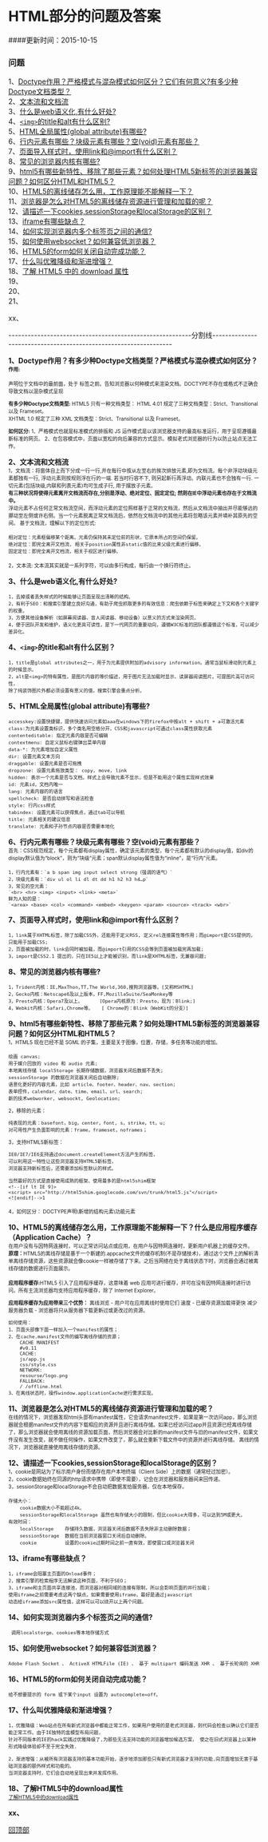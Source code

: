 <a name='回顶部'></a>  
# HTML部分的问题及答案
####更新时间：2015-10-15
### 问题  
1、[Doctype作用？严格模式与混杂模式如何区分？它们有何意义?有多少种Doctype文档类型？](#1)  
2、[文本流和文档流](#2)    
3、[什么是web语义化,有什么好处?](#3)    
4、[`<img>`的title和alt有什么区别?](#4)   
5、[HTML全局属性(global attribute)有哪些?](#5)  
6、[行内元素有哪些？块级元素有哪些？空(void)元素有那些？](#6)  
7、[页面导入样式时，使用link和@import有什么区别？](#7)  
8、[常见的浏览器内核有哪些?](#8)   
9、[html5有哪些新特性、移除了那些元素？如何处理HTML5新标签的浏览器兼容问题？如何区分HTML和HTML5？](#9)  
10、[HTML5的离线储存怎么用，工作原理能不能解释一下？](#10)  
11、[浏览器是怎么对HTML5的离线储存资源进行管理和加载的呢？](#11)  
12、[请描述一下cookies,sessionStorage和localStorage的区别？](#12)  
13、[iframe有哪些缺点？](#13)  
14、[如何实现浏览器内多个标签页之间的通信? ](#14)  
15、[如何使用websocket？如何兼容低浏览器？](#15)  
16、[HTML5的form如何关闭自动完成功能？](#16)   
17、[什么叫优雅降级和渐进增强？](#17)   
18、[了解 HTML5 中的 download 属性](#18)   
19、[](#19)   
20、[](#20)   
21、[](#21)   


xx、[](#)  

---------------------------------------------------------分割线-----------------------------------------------------------------

<a name='1'></a>
**1、Doctype作用？有多少种Doctype文档类型？严格模式与混杂模式如何区分？**  
<font size=1>
<b>作用:</b>
<!DOCTYPE> 声明位于文档中的最前面，处于 <html> 标签之前。告知浏览器以何种模式来渲染文档。DOCTYPE不存在或格式不正确会导致文档以混杂模式呈现

<b>有多少种Doctype文档类型:</b>
HTML5 只有一种文档类型：<!DOCTYPE html>
HTML 4.01 规定了三种文档类型：Strict、Transitional 以及 Frameset。    
XHTML 1.0 规定了三种 XML 文档类型：Strict、Transitional 以及 Frameset。  

<b>如何区分:</b>
1、严格模式也就是标准模式的排版和 JS 运作模式是以该浏览器支持的最高标准运行，用于呈现遵循最新标准的网页。
2、在包容模式中，页面以宽松的向后兼容的方式显示。模拟老式浏览器的行为以防止站点无法工作。 

</font>  

<a name='2'></a>
**2、文本流和文档流**  
<font size=1>
1，文档流：将窗体自上而下分成一行一行,并在每行中按从左至右的挨次排放元素,即为文档流。每个非浮动块级元素都独有一行, 浮动元素则按规则浮在行的一端. 若当时行容不下, 则另起新行再浮动。内联元素也不会独有一行. 一切元素(包括块级,内联和列表元素)均可生成子行, 用于摆放子元素。  
**有三种状况将使得元素离开文档流而存在,分别是浮动、绝对定位、固定定位; 然则在IE中浮动元素也存在于文档流中。**      
浮动元素不占任何正常文档流空间，而浮动元素的定位照样基于正常的文档流，然后从文档流中抽出并尽能够远的挪动至左侧或许右侧。当一个元素脱离正常文档流后，依然在文档流中的其他元素将忽略该元素并填补其原先的空间。 基于文档流，理解以下的定位形式: 

	相对定位：元素框偏移某个距离。元素仍保持其未定位前的形状，它原本所占的空间仍保留。  
	绝对定位：即完全离开文档流, 相关于position属性非static值的比来父级元素进行偏移。  
	固定定位：即完全离开文档流，相关于视区进行偏移。  
2，文本流: 文本流其实就是一系列字符，可以由多行构成，每行由一个换行符终止。
</font>

<a name='3'></a>
**3、什么是web语义化,有什么好处?**  
<font size=1>

	1，去掉或者丢失样式的时候能够让页面呈现出清晰的结构。     
	2，有利于SEO：和搜索引擎建立良好沟通，有助于爬虫抓取更多的有效信息：爬虫依赖于标签来确定上下文和各个关键字的权重。   
	3，方便其他设备解析（如屏幕阅读器、盲人阅读器、移动设备）以意义的方式来渲染网页。   
	4，便于团队开发和维护，语义化更具可读性，是下一代网页的重要动向，遵循W3C标准的团队都遵循这个标准，可以减少差异化。
</font>  

<a name='4'></a>
**4、`<img>`的title和alt有什么区别？**  
<font size=1>

	1，title是global attributes之一，用于为元素提供附加的advisory information。通常当鼠标滑动到元素上的时候显示。  
	2，alt是<img>的特有属性，是图片内容的等价描述，用于图片无法加载时显示、读屏器阅读图片。可提图片高可访问性，
	除了纯装饰图片外都必须设置有意义的值，搜索引擎会重点分析。
</font>

<a name='5'></a>
**5、HTML全局属性(global attribute)有哪些?**  
<font size=1> 

	accesskey:设置快捷键，提供快速访问元素如aaa在windows下的firefox中按alt + shift + a可激活元素  
	class:为元素设置类标识，多个类名用空格分开，CSS和javascript可通过class属性获取元素  
	contenteditable: 指定元素内容是否可编辑  
	contextmenu: 自定义鼠标右键弹出菜单内容  
	data-*: 为元素增加自定义属性  
	dir: 设置元素文本方向  
	draggable: 设置元素是否可拖拽  
	dropzone: 设置元素拖放类型： copy, move, link  
	hidden: 表示一个元素是否与文档。样式上会导致元素不显示，但是不能用这个属性实现样式效果  
	id: 元素id，文档内唯一  
	lang: 元素内容的的语言  
	spellcheck: 是否启动拼写和语法检查  
	style: 行内css样式  
	tabindex: 设置元素可以获得焦点，通过tab可以导航  
	title: 元素相关的建议信息  
	translate: 元素和子孙节点内容是否需要本地化  
</font>


<a name='6'></a>
**6、行内元素有哪些？块级元素有哪些？空(void)元素有那些？**  
<font size=1>
首先：CSS规范规定，每个元素都有display属性，确定该元素的类型，每个元素都有默认的display值，如div的display默认值为“block”，则为“块级”元素；span默认display属性值为“inline”，是“行内”元素。

	1，行内元素有：`a b span img input select strong（强调的语气）`  
	2，块级元素有：`div ul ol li dl dt dd h1 h2 h3 h4…p`  
	3，常见的空元素：  
	`<br> <hr> <img> <input> <link> <meta>`  
	鲜为人知的是：  
	`<area> <base> <col> <command> <embed> <keygen> <param> <source> <track> <wbr>`
</font>

<a name='7'></a>
**7、页面导入样式时，使用link和@import有什么区别？**  
<font size=1>

	1，link属于XHTML标签，除了加载CSS外，还能用于定义RSS, 定义rel连接属性等作用；而@import是CSS提供的，只能用于加载CSS;  
	2，页面被加载的时，link会同时被加载，而@import引用的CSS会等到页面被加载完再加载;  
	3，import是CSS2.1 提出的，只在IE5以上才能被识别，而link是XHTML标签，无兼容问题;  
</font>

<a name='8'></a>
**8、常见的浏览器内核有哪些?**  
<font size=1>

	1，Trident内核：IE,MaxThon,TT,The World,360,搜狗浏览器等。[又称MSHTML]  
	2，Gecko内核：Netscape6及以上版本，FF,MozillaSuite/SeaMonkey等  
	3，Presto内核：Opera7及以上。      [Opera内核原为：Presto，现为：Blink;]  
	4，Webkit内核：Safari,Chrome等。   [ Chrome的：Blink（WebKit的分支）]  
</font>

<a name='9'></a>
**9、html5有哪些新特性、移除了那些元素？如何处理HTML5新标签的浏览器兼容问题？如何区分HTML和HTML5？**  
<font size=1>
1，HTML5 现在已经不是 SGML 的子集，主要是关于图像，位置，存储，多任务等功能的增加。

	绘画 canvas;  
	用于媒介回放的 video 和 audio 元素;  
	本地离线存储 localStorage 长期存储数据，浏览器关闭后数据不丢失;  
	sessionStorage 的数据在浏览器关闭后自动删除;  
	语意化更好的内容元素，比如 article、footer、header、nav、section;  
	表单控件，calendar、date、time、email、url、search;  
	新的技术webworker, websockt, Geolocation;  
2，移除的元素：

	纯表现的元素：basefont，big，center，font, s，strike，tt，u;  
    对可用性产生负面影响的元素：frame，frameset，noframes；

3，支持HTML5新标签：

	IE8/IE7/IE6支持通过document.createElement方法产生的标签，
	可以利用这一特性让这些浏览器支持HTML5新标签，
	浏览器支持新标签后，还需要添加标签默认的样式。

	当然最好的方式是直接使用成熟的框架、使用最多的是html5shim框架
	<!--[if lt IE 9]>
	<script> src="http://html5shim.googlecode.com/svn/trunk/html5.js"</script>
	<![endif]-->1
4，如何区分： DOCTYPE声明\新增的结构元素\功能元素
</font>

<a name='10'></a>
**10、HTML5的离线储存怎么用，工作原理能不能解释一下？什么是应用程序缓存（Application Cache）？**  
<font size=1>
在用户没有与因特网连接时，可以正常访问站点或应用，在用户与因特网连接时，更新用户机器上的缓存文件。  
<b>原理：</b>HTML5的离线存储是基于一个新建的.appcache文件的缓存机制(不是存储技术)，通过这个文件上的解析清单离线存储资源，这些资源就会像cookie一样被存储了下来。之后当网络在处于离线状态下时，浏览器会通过被离线存储的数据进行页面展示。  

<b>应用程序缓存:</b>HTML5 引入了应用程序缓存，这意味着 web 应用可进行缓存，并可在没有因特网连接时进行访问。所有主流浏览器均支持应用程序缓存，除了 Internet Explorer。

<b>应用程序缓存为应用带来三个优势：</b>
离线浏览 - 用户可在应用离线时使用它们
速度 - 已缓存资源加载得更快
减少服务器负载 - 浏览器将只从服务器下载更新过或更改过的资源。


	如何使用：
	1、页面头部像下面一样加入一个manifest的属性；
	2、在cache.manifest文件的编写离线存储的资源；
	    CACHE MANIFEST
	    #v0.11
	    CACHE:
	    js/app.js
	    css/style.css
	    NETWORK:
	    resourse/logo.png
	    FALLBACK:
	    / /offline.html
	3、在离线状态时，操作window.applicationCache进行需求实现。
</font>

<a name='11'></a>
**11、浏览器是怎么对HTML5的离线储存资源进行管理和加载的呢？**  
<font size=1>
在线的情况下，浏览器发现html头部有manifest属性，它会请求manifest文件，如果是第一次访问app，那么浏览器就会根据manifest文件的内容下载相应的资源并且进行离线存储。如果已经访问过app并且资源已经离线存储了，那么浏览器就会使用离线的资源加载页面，然后浏览器会对比新的manifest文件与旧的manifest文件，如果文件没有发生改变，就不做任何操作，如果文件改变了，那么就会重新下载文件中的资源并进行离线存储。
离线的情况下，浏览器就直接使用离线存储的资源。

</font>

<a name='12'></a>
**12、请描述一下cookies,sessionStorage和localStorage的区别？**  
<font size=1>
1，cookie是网站为了标示用户身份而储存在用户本地终端（Client Side）上的数据（通常经过加密）。  
2，cookie数据始终在同源的http请求中携带（即使不需要），记会在浏览器和服务器间来回传递。  
3，sessionStorage和localStorage不会自动把数据发给服务器，仅在本地保存。

	存储大小：
	    cookie数据大小不能超过4k。
	    sessionStorage和localStorage 虽然也有存储大小的限制，但比cookie大得多，可以达到5M或更大。
	有效时间：
	    localStorage    存储持久数据，浏览器关闭后数据不丢失除非主动删除数据；
	    sessionStorage  数据在当前浏览器窗口关闭后自动删除。
	    cookie          设置的cookie过期时间之前一直有效，即使窗口或浏览器关闭
</font>

<a name='13'></a>
**13、iframe有哪些缺点？**  
<font size=1>

	1，iframe会阻塞主页面的Onload事件；  
	2，搜索引擎的检索程序无法解读这种页面，不利于SEO；  
	3，iframe和主页面共享连接池，而浏览器对相同域的连接有限制，所以会影响页面的并行加载； 
	使用iframe之前需要考虑这两个缺点。如果需要使用iframe，最好是通过javascript
	动态给iframe添加src属性值，这样可以可以绕开以上两个问题。
</font>

<a name='14'></a>
**14、如何实现浏览器内多个标签页之间的通信?**
<font size=1>
	 
	 调用localstorge、cookies等本地存储方式
</font>

<a name='15'></a>
**15、如何使用websocket？如何兼容低浏览器？**  
<font size=1>

	Adobe Flash Socket 、 ActiveX HTMLFile (IE) 、 基于 multipart 编码发送 XHR 、 基于长轮询的 XHR
</font>

<a name='16'></a>
**16、HTML5的form如何关闭自动完成功能？**  
<font size=1>

	给不想要提示的 form 或下某个input 设置为 autocomplete=off。
</font>

<a name='17'></a>
**17、什么叫优雅降级和渐进增强？**  
<font size=1>

	1，优雅降级：Web站点在所有新式浏览器中都能正常工作，如果用户使用的是老式浏览器，则代码会检查以确认它们是否能正常工作。由于IE独特的盒模型布局问题，
	针对不同版本的IE的hack实践过优雅降级了,为那些无法支持功能的浏览器增加候选方案，	使之在旧式浏览器上以某种形式降级体验却不至于完全失效.  

	2，渐进增强：从被所有浏览器支持的基本功能开始，逐步地添加那些只有新式浏览器才支持的功能,向页面增加无害于基础浏览器的额外样式和功能的。
	当浏览器支持时，它们会自动地呈现出来并发挥作用。
</font>

<a name='xx'></a>
**18、了解HTML5中的download属性**  
<font size=1>
	<a href="http://www.zhangxinxu.com/wordpress/2016/04/know-about-html-download-attribute/">了解HTML5中的download属性</a>
</font>

<a name='xx'></a>
**xx、**  
<font size=1>

</font>



[回顶部](#回顶部)